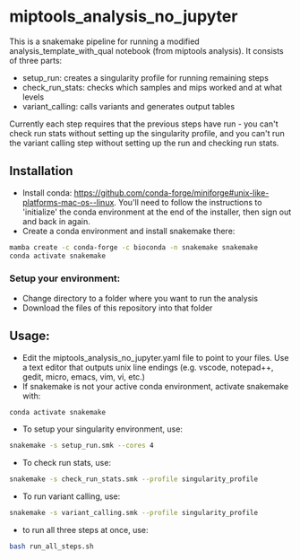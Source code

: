 # miptools_analysis_no_jupyter

This is a snakemake pipeline for running a modified analysis_template_with_qual
notebook (from miptools analysis). It consists of three parts:

 - setup_run: creates a singularity profile for running remaining steps
 - check_run_stats: checks which samples and mips worked and at what levels
 - variant_calling: calls variants and generates output tables

Currently each step requires that the previous steps have run - you can't check
run stats without setting up the singularity profile, and you can't run the
variant calling step without setting up the run and checking run stats.

## Installation

 - Install conda: https://github.com/conda-forge/miniforge#unix-like-platforms-mac-os--linux.
You'll need to follow the instructions to 'initialize' the conda environment at the end of the
installer, then sign out and back in again.
 - Create a conda environment and install snakemake there:
```bash
mamba create -c conda-forge -c bioconda -n snakemake snakemake
conda activate snakemake
```

### Setup your environment:
 - Change directory to a folder where you want to run the analysis
 - Download the files of this repository into that folder

## Usage:
 - Edit the miptools_analysis_no_jupyter.yaml file to point to your files.
Use a text editor that outputs unix line endings (e.g. vscode, notepad++, gedit, micro, emacs, vim, vi, etc.)
 - If snakemake is not your active conda environment, activate snakemake with:
```bash
conda activate snakemake
```
 - To setup your singularity environment, use:
```bash
snakemake -s setup_run.smk --cores 4
```
 - To check run stats, use:
```bash
snakemake -s check_run_stats.smk --profile singularity_profile
```
 - To run variant calling, use:
```bash
snakemake -s variant_calling.smk --profile singularity_profile
```
 - to run all three steps at once, use:
 ```bash
 bash run_all_steps.sh
 ```
